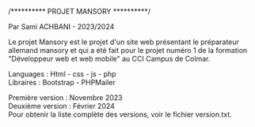 /********** PROJET MANSORY **********/

Par Sami ACHBANI - 2023/2024

Le projet Mansory est le projet d'un site web présentant le préparateur allemand mansory et qui a été fait pour le projet numéro 1 de la formation "Développeur web et web mobile" au CCI Campus de Colmar.

Languages : Html - css - js - php  
Libraires : Bootstrap - PHPMailer

Première version : Novembre 2023  
Deuxième version : Février 2024  
Pour obtenir la liste complète des versions, voir le fichier version.txt.